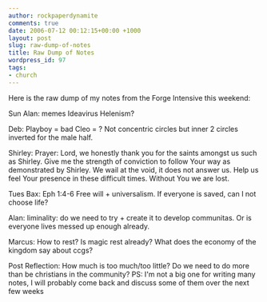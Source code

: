 ```yaml
---
author: rockpaperdynamite
comments: true
date: 2006-07-12 00:12:15+00:00 +1000
layout: post
slug: raw-dump-of-notes
title: Raw Dump of Notes
wordpress_id: 97
tags:
- church
---
```


Here is the raw dump of my notes from the Forge Intensive this weekend:

Sun Alan:
memes
Ideavirus
Helenism?

Deb:
Playboy = bad
Cleo = ?
Not concentric circles but inner 2 circles inverted for the male half.

Shirley:
Prayer: Lord, we honestly thank you for the saints amongst us such as Shirley. Give me the strength of conviction to follow Your way as demonstrated by Shirley.
We wail at the void, it does not answer us.
Help us feel Your presence in these difficult times. Without You we are lost.

Tues Bax:
Eph 1:4-6
Free will + universalism. If everyone is saved, can I not choose life?

Alan:
liminality: do we need to try + create it to develop communitas. Or is everyone lives messed up enough already.

Marcus:
How to rest? Is magic rest already?
What does the economy of the kingdom say about ccgs?

Post Reflection:
How much is too much/too little? Do we need to do more than be christians in the community?
PS: I'm not a big one for writing many notes, I will probably come back and discuss some of them over the next few weeks
